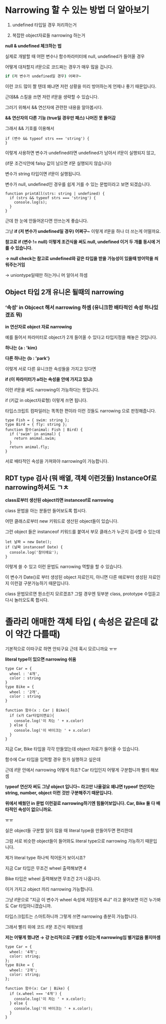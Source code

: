 # **Narrowing 할 수 있는 방법 더 알아보기**

1. undefined 타입일 경우 처리하는거

2. 복잡한 object자료들 narrowing 하는거

**null & undefined 체크하는 법**

실제로 개발할 때 어떤 변수나 함수파라미터에 null, undefined가 들어올 경우

어떻게 대처할지 if문으로 코드짜는 경우가 매우 많을 겁니다.

```coffeescript
if (저 변수가 undefined일 경우) 어쩌구~
```

이런 코드 많이 짤 텐데 왜냐면 저런 상황을 미리 방어하는게 언제나 좋기 때문입니다.

근데&& 스킬을 쓰면 저런 if문을 생략할 수 있습니다.

그러기 위해서 && 연산자에 관련한 내용을 알아봅시다.

**&& 연산자의 다른 기능 (true일 경우만 패스) 나머진 못 들어감**

그래서 && 기호를 이용해서

```tsx
if (변수 && typeof strs === 'string') {
}
```

이렇게 사용하면 변수가 undefined라면 undefined가 남아서 if문이 실행되지 않고,

(if문 조건식안에 falsy 값이 남으면 if문 실행되지 않습니다)

변수가 string 타입이면 if문이 실행됩니다.

변수가 null, undefined인 경우를 쉽게 거를 수 있는 문법이라고 보면 되겠습니다.

```tsx
function printAll(strs: string | undefined) {
  if (strs && typeof strs === 'string') {
    console.log(s);
  }
}
```

근데 한 눈에 안들어온다면 안쓰는게 좋습니다.

그냥 **if (저 변수가 undefined일 경우) 어쩌구~** 이렇게 if문을 하나 더 쓰는게 어떨까요.

**참고로 if (변수 != null) 이렇게 조건식을 써도 null, undefined 이거 두 개를 동시에 거를 수 있습니다.**

**→ null check는 참고로 undefined와 같은 타입을 받을 가능성이 있을때 방어막을 씌워주는거임**

→ uniontype일때만 하는거니 머 알아서 하셈

## Object 타입 2개 유니온 될때의 narrowing

### ‘속성’ in Objcect 해서 narrowing 하셈 (유니크한 배타적인 속성 하나있겠죠 뭐)

**in 연산자로 object 자료 narrowing**

예를 들어서 파라미터로 object가 2개 들어올 수 있다고 타입지정을 해놓은 것입니다.

**하나는 {a : 'kim}**

**다른 하나는 {b : 'park'}**

이렇게 서로 다른 유니크한 속성들을 가지고 있다면

**if (이 파라미터가 a라는 속성을 안에 가지고 있냐)**

이런 if문을 써도 narrowing이 가능하다는 뜻입니다.

if (키값 in object자료형) 이렇게 쓰면 됩니다.

타입스크립트 컴파일러는 똑똑한 편이라 이런 것들도 narrowing 으로 판정해줍니다.

```tsx
type Fish = { swim: string };
type Bird = { fly: string };
function 함수(animal: Fish | Bird) {
  if ('swim' in animal) {
    return animal.swim;
  }
  return animal.fly;
}
```

서로 배타적인 속성을 가져와야 narrowing이 가능합니다.

## RDT type 검사 (뭐 배열, 객체 이런것들) InstanceOf로 narrowing하셔도 ㄱㅊ

**class로부터 생산된 object라면 instanceof로 narrowing**

class 문법을 아는 분들만 들어보도록 합시다.

어떤 클래스로부터 new 키워드로 생산된 object들이 있습니다.

그런 object 들은 instanceof 키워드를 붙여서 부모 클래스가 누군지 검사할 수 있는데

```tsx
let 날짜 = new Date();
if (날짜 instanceof Date) {
  console.log('참이에요');
}
```

이렇게 쓸 수 있고 이런 문법도 narrowing 역할을 할 수 있습니다.

이 변수가 Date()로 부터 생성된 object 자료인지, 아니면 다른 애로부터 생성된 자료인지 이런걸 구분가능하기 때문입니다.

class 문법모르면 뭔소린지 모르겠죠? 그럴 경우엔 뒷부분 class, prototype 수업듣고 다시 놀러오도록 합시다.

# 졸라리 애매한 객체 타입 ( 속성은 같은데 값이 약간 다를때)

기본적으로 이따구로 하면 안되구요 근데 혹시 모르니까요 ㅠㅠ

**literal type이 있으면 narrowing 쉬움**

```tsx
type Car = {
  wheel : '4개',
  color : string
}
type Bike = {
  wheel : '2개',
  color : string
}

function 함수(x : Car | Bike){
  if (x가 Car타입이면요){
    console.log('이 차는 ' + x.color)
  } else {
    console.log('이 바이크는 ' + x.color)
  }
}
```

지금 Car, Bike 타입을 각각 만들었는데 object 자료가 들어올 수 있습니다.

함수에 Car 타입을 입력할 경우 뭔가 실행하고 싶은데

근데 if문 안에서 narrowing 어떻게 하죠? Car 타입인지 어떻게 구분합니까 빨리 해보셈

t**ypeof 연산자 써도 그냥 object 입니다~ 라고만 나올걸요 왜냐면 typeof 연산자는 string, number, object 이런 것만 구분해주기 때문입니다.**

**위에서 배웠던 in 문법 이런걸로 narrowing하기엔 힘들어보입니다. Car, Bike 둘 다 배타적인 속성이 없으니까요.**

ㅠㅠ

실은 object들 구분할 일이 많을 때 literal type을 만들어두면 편리한데

그럼 서로 비슷한 object들이 들어와도 literal type으로 narrowing 가능하기 때문입니다.

제가 literal type 하나씩 적어둔거 보이시죠?

지금 Car 타입은 무조건 wheel 출력해보면 4

Bike 타입은 wheel 출력해보면 무조건 2가 나옵니다.

이거 가지고 object 끼리 narrowing 가능합니다.

그냥 if문으로 "지금 이 변수가 wheel 속성에 저장된게 4냐" 라고 물어보면 이건 누가봐도 Car 타입아니겠습니까.

타입스크립트는 스마트하니까 그렇게 쓰면 narrowing 충분히 가능합니다.

그래서 빨리 위에 코드 if문 조건식 채워보셈

**저는 어떻게 했냐면 → 걍 논리적으로 구별할 수있는게 narrowing임 별거없음 쫄지마셈**

```tsx
type Car = {
  wheel: '4개';
  color: string;
};
type Bike = {
  wheel: '2개';
  color: string;
};

function 함수(x: Car | Bike) {
  if (x.wheel === '4개') {
    console.log('이 차는 ' + x.color);
  } else {
    console.log('이 바이크는 ' + x.color);
  }
}
```
